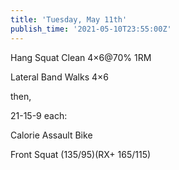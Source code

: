 ```yaml
---
title: 'Tuesday, May 11th'
publish_time: '2021-05-10T23:55:00Z'
---
```


Hang Squat Clean 4×6\@70% 1RM

Lateral Band Walks 4×6

then,

21-15-9 each:

Calorie Assault Bike

Front Squat (135/95)(RX+ 165/115)
